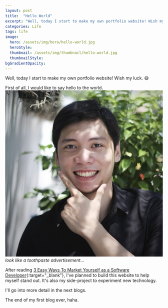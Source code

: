 ```yaml
---
layout: post
title:  "Hello World"
excerpt: "Well, today I start to make my own portfolio website! Wish my luck."
categories: Life
tags: life
image:
  hero: /assets/img/hero/hello-world.jpg
  heroStyle:
  thumbnail: /assets/img/thumbnail/hello-world.jpg
  thumbnailStyle:
bgGradientOpacity: 
---
```

Well, today I start to make my own portfolio website! Wish my luck. :smile:

First of all, I would like to say hello to the world.
![Alt text](/assets/img/posts/hello-world.jpg "Hello!")<br/>
*look like a toothpaste advertisement...*

After reading [3 Easy Ways To Market Yourself as a Software Developer](http://simpleprogrammer.com/2013/06/24/3-easy-ways-to-market-yourself-as-a-software-developer/ "3 Easy Ways To Market Yourself as a Software Developer"){:target="_blank"}, I've planned to build this website to help myself stand out. It's also my side-project to experiment new technology.

I'll go into more detail in the next blogs.

The end of my first blog ever, haha.